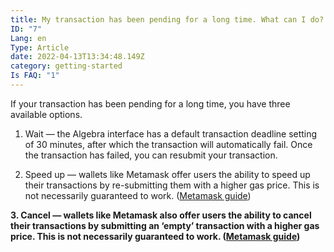```yaml
---
title: My transaction has been pending for a long time. What can I do?
ID: "7"
Lang: en
Type: Article
date: 2022-04-13T13:34:48.149Z
category: getting-started
Is FAQ: "1"
---
```

If your transaction has been pending for a long time, you have three available options.

1. Wait — the Algebra interface has a default transaction deadline setting of 30 minutes, after which the transaction will automatically fail. Once the transaction has failed, you can resubmit your transaction. 

2. Speed up — wallets like Metamask offer users the ability to speed up their transactions by re-submitting them with a higher gas price. This is not necessarily guaranteed to work. ([Metamask guide](https://metamask.zendesk.com/hc/en-us/articles/360015489251-How-to-Speed-Up-or-Cancel-a-Pending-Transaction))

**3. Cancel — wallets like Metamask also offer users the ability to cancel their transactions by submitting an ‘empty’ transaction with a higher gas price. This is not necessarily guaranteed to work. ([Metamask guide](https://metamask.zendesk.com/hc/en-us/articles/360015489251-How-to-Speed-Up-or-Cancel-a-Pending-Transaction))**